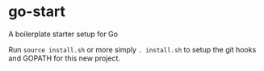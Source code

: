 go-start
========

A boilerplate starter setup for Go

Run `source install.sh` or more simply `. install.sh` to setup the git hooks and GOPATH for this new project.
